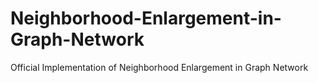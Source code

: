 # Neighborhood-Enlargement-in-Graph-Network
Official Implementation of Neighborhood Enlargement in Graph Network

